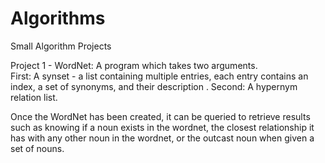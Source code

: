 Algorithms
==========

Small Algorithm Projects

Project 1 - WordNet:
  A program which takes two arguments.  
    First: A synset - a list containing multiple entries, each entry contains an index, a set of synonyms, and their description .
    Second: A hypernym relation list.
    
  Once the WordNet has been created, it can be queried to retrieve results such as knowing if a noun exists in the wordnet, the   closest relationship it has with any other noun in the wordnet, or the outcast noun when given a set of nouns.
